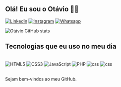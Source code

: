 ## Olá! Eu sou o Otávio ✋🏽

[![Linkedin](https://img.shields.io/badge/LinkedIn-0077B5?style=for-the-badge&logo=linkedin&logoColor=whit)](https://www.linkedin.com/in/ot%C3%A1vio-m-4593761a6/)
[![Instagram](https://img.shields.io/badge/Instagram-E4405F?style=for-the-badge&logo=instagram&logoColor=white)](https://www.instagram.com/otavio_aramac/)
[![Whatsapp](https://img.shields.io/badge/WhatsApp-25D366?style=for-the-badge&logo=whatsapp&logoColor=white)](https://wa.me/31971271290)


![Otávio GitHub stats](https://github-readme-stats.vercel.app/api?username=0ots&show_icons=true&theme=tokyonight)

## Tecnologias que eu uso no meu dia

<div style="display: inline_block"><br/>
    <img align="center" alt="HTML5" src="https://img.shields.io/badge/HTML5-E34F26?style=for-the-badge&logo=html5&logoColor=white">
    <img align="center" alt="CSS3" src="https://img.shields.io/badge/CSS3-1572B6?style=for-the-badge&logo=css3&logoColor=white">
    <img align="center" alt="JavaScript" src="https://img.shields.io/badge/JavaScript-F7DF1E?style=for-the-badge&logo=javascript&logoColor=black">
    <img align="center" alt="PHP" src="https://img.shields.io/badge/PHP-777BB4?style=for-the-badge&logo=php&logoColor=white">  	
    <img align="center" alt="css" src="https://img.shields.io/badge/MySQL-00000F?style=for-the-badge&logo=mysql&logoColor=white">
<img align="center" alt="css" src="https://img.shields.io/badge/SQLite-07405E?style=for-the-badge&logo=sqlite&logoColor=white">
</div><br/>

Sejam bem-vindos ao meu GitHub.<br>

